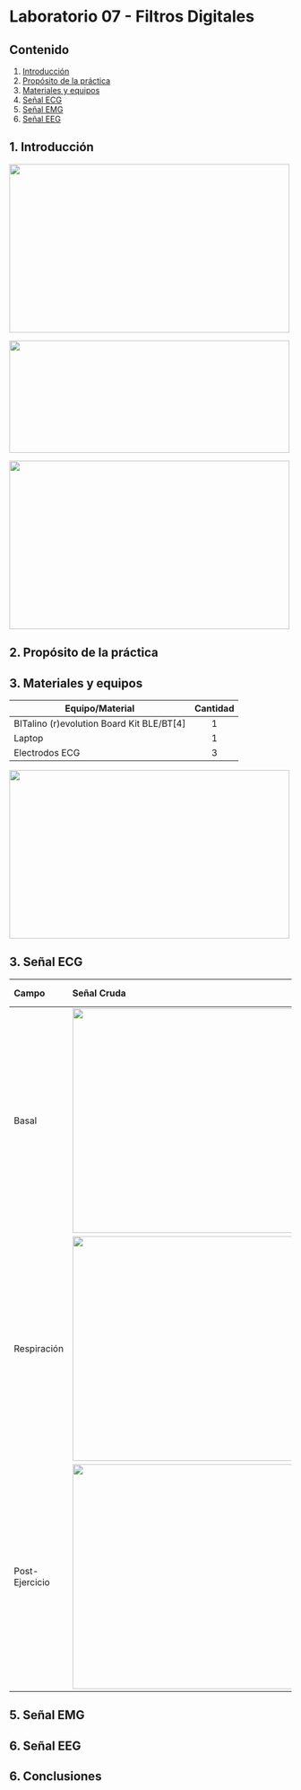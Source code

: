 # Laboratorio 07 - Filtros Digitales
## Contenido
1. [Introducción](#id1)
2. [Propósito de la práctica](#id2)
3. [Materiales y equipos](#id3)
4. [Señal ECG](#id4)
5. [Señal EMG](#id5)
6. [Señal EEG](#id6)

## 1. Introducción <a name="id1"></a>
<p style="text-align: justify;">     

  
<p style="text-align: justify;">  

  <img src="" width="500" height="300"/>

<p style="text-align: justify;">  


  <img src="" width="500" height="200"/>

<p style="text-align: justify;"> 

<img src="" width="500" height="300"/>

</p>

## 2. Propósito de la práctica <a name="id2"></a>
<p style="text-align: justify;">   

</p>

## 3. Materiales y equipos <a name="id3"></a>
| Equipo/Material     |Cantidad   |
|-----------   |:------------:
|BITalino (r)evolution Board Kit BLE/BT[4]  |1          |
|Laptop           |1          |
|Electrodos ECG   |3          |

<img src="" width="500" height="300"/>

## 3. Señal ECG <a name="id4"></a>


| Campo | Señal Cruda | Filtro IIR | Filtro FIR |
|:---------|:-----------------|:---------|:-----------------|
| Basal | <img src="./ImagesL4/ecg_cruda_1der_reposo.png" width="800" height="400"> |
| Respiración | <img src="./ImagesL4/ecg_cruda_2der_reposo.png" width="800" height="400"> |
| Post-Ejercicio | <img src="./ImagesL4/ecg_cruda_3der_reposo.png" width="800" height="400"> |



## 5. Señal EMG <a name="id5"></a>

## 6. Señal EEG <a name="id6"></a>




## 6. Conclusiones <a name="id6"></a>




